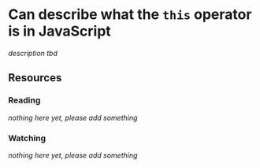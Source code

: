 # Can describe what the `this` operator is in JavaScript
_description tbd_
## Resources
### Reading
_nothing here yet, please add something_
### Watching
_nothing here yet, please add something_
